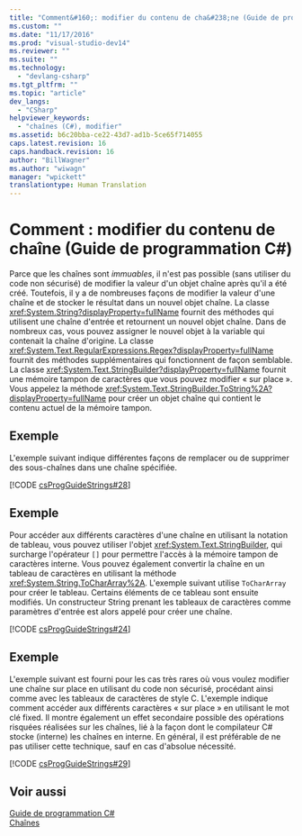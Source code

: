```yaml
---
title: "Comment&#160;: modifier du contenu de cha&#238;ne (Guide de programmation&#160;C#) | Microsoft Docs"
ms.custom: ""
ms.date: "11/17/2016"
ms.prod: "visual-studio-dev14"
ms.reviewer: ""
ms.suite: ""
ms.technology: 
  - "devlang-csharp"
ms.tgt_pltfrm: ""
ms.topic: "article"
dev_langs: 
  - "CSharp"
helpviewer_keywords: 
  - "chaînes (C#), modifier"
ms.assetid: b6c20bba-ce22-43d7-ad1b-5ce65f714055
caps.latest.revision: 16
caps.handback.revision: 16
author: "BillWagner"
ms.author: "wiwagn"
manager: "wpickett"
translationtype: Human Translation
---
```

# Comment&#160;: modifier du contenu de cha&#238;ne (Guide de programmation&#160;C#)
Parce que les chaînes sont *immuables*, il n'est pas possible \(sans utiliser du code non sécurisé\) de modifier la valeur d'un objet chaîne après qu'il a été créé.  Toutefois, il y a de nombreuses façons de modifier la valeur d'une chaîne et de stocker le résultat dans un nouvel objet chaîne.  La classe <xref:System.String?displayProperty=fullName> fournit des méthodes qui utilisent une chaîne d'entrée et retournent un nouvel objet chaîne.  Dans de nombreux cas, vous pouvez assigner le nouvel objet à la variable qui contenait la chaîne d'origine.  La classe <xref:System.Text.RegularExpressions.Regex?displayProperty=fullName> fournit des méthodes supplémentaires qui fonctionnent de façon semblable.  La classe <xref:System.Text.StringBuilder?displayProperty=fullName> fournit une mémoire tampon de caractères que vous pouvez modifier « sur place ». Vous appelez la méthode <xref:System.Text.StringBuilder.ToString%2A?displayProperty=fullName> pour créer un objet chaîne qui contient le contenu actuel de la mémoire tampon.  
  
## Exemple  
 L'exemple suivant indique différentes façons de remplacer ou de supprimer des sous\-chaînes dans une chaîne spécifiée.  
  
 [!CODE [csProgGuideStrings#28](../CodeSnippet/VS_Snippets_VBCSharp/csProgGuideStrings#28)]  
  
## Exemple  
 Pour accéder aux différents caractères d'une chaîne en utilisant la notation de tableau, vous pouvez utiliser l'objet <xref:System.Text.StringBuilder>, qui surcharge l'opérateur `[]` pour permettre l'accès à la mémoire tampon de caractères interne.  Vous pouvez également convertir la chaîne en un tableau de caractères en utilisant la méthode <xref:System.String.ToCharArray%2A>.  L'exemple suivant utilise `ToCharArray` pour créer le tableau.  Certains éléments de ce tableau sont ensuite modifiés.  Un constructeur String prenant les tableaux de caractères comme paramètres d'entrée est alors appelé pour créer une chaîne.  
  
 [!CODE [csProgGuideStrings#24](../CodeSnippet/VS_Snippets_VBCSharp/csProgGuideStrings#24)]  
  
## Exemple  
 L'exemple suivant est fourni pour les cas très rares où vous voulez modifier une chaîne sur place en utilisant du code non sécurisé, procédant ainsi comme avec les tableaux de caractères de style C.  L'exemple indique comment accéder aux différents caractères « sur place » en utilisant le mot clé fixed.  Il montre également un effet secondaire possible des opérations risquées réalisées sur les chaînes, lié à la façon dont le compilateur C\# stocke \(interne\) les chaînes en interne.  En général, il est préférable de ne pas utiliser cette technique, sauf en cas d'absolue nécessité.  
  
 [!CODE [csProgGuideStrings#29](../CodeSnippet/VS_Snippets_VBCSharp/csProgGuideStrings#29)]  
  
## Voir aussi  
 [Guide de programmation C\#](../../../csharp/programming-guide/index.md)   
 [Chaînes](../../../csharp/programming-guide/strings/index.md)